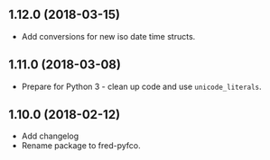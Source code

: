 ## 1.12.0 (2018-03-15) ##

 * Add conversions for new iso date time structs.

## 1.11.0 (2018-03-08) ##

 * Prepare for Python 3 - clean up code and use ``unicode_literals``.

## 1.10.0 (2018-02-12) ##

 * Add changelog
 * Rename package to fred-pyfco.
